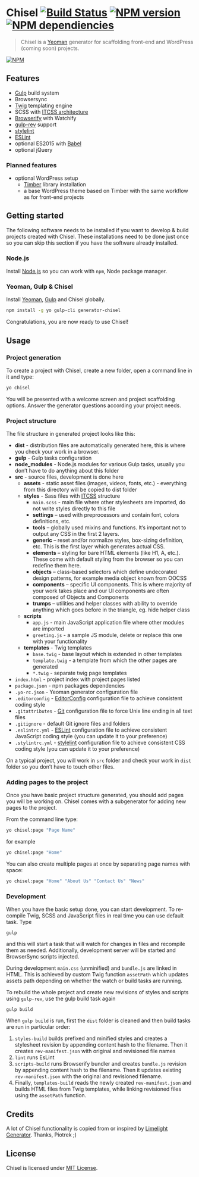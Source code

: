 # Chisel [![Build Status](https://travis-ci.org/xfiveco/generator-chisel.svg?branch=master)](https://travis-ci.org/xfiveco/generator-chisel) [![NPM version](https://badge.fury.io/js/generator-chisel.svg)](https://badge.fury.io/js/generator-chisel) [![NPM dependiencies](https://david-dm.org/xfiveco/generator-chisel.svg)](https://david-dm.org/xfiveco/generator-chisel)

> Chisel is a [Yeoman](http://yeoman.io) generator for scaffolding front-end and WordPress (coming soon) projects.

[![NPM](https://nodei.co/npm/generator-chisel.png?downloads=true)](https://nodei.co/npm/generator-chisel/)

## Features
- [Gulp](http://gulpjs.com/) build system
- Browsersync
- [Twig](http://twig.sensiolabs.org/) templating engine
- SCSS with [ITCSS architecture](https://www.xfive.co/blog/itcss-scalable-maintainable-css-architecture/)
- [Browserify](http://browserify.org/) with Watchify
- [gulp-rev](https://github.com/sindresorhus/gulp-rev) support
- [stylelint](http://stylelint.io/)
- [ESLint](http://eslint.org/)
- optional ES2015 with [Babel](https://babeljs.io/)
- optional jQuery

### Planned features
- optional WordPress setup
  - [Timber](http://upstatement.com/timber/) library installation
  - a base WordPress theme based on Timber with the same workflow as for front-end projects

## Getting started

The following software needs to be installed if you want to develop &amp; build projects created with Chisel. These installations need to be done just once so you can skip this section if you have the software already installed.

### Node.js
Install [Node.js](http://nodejs.org/) so you can work with `npm`, Node package manager.

### Yeoman, Gulp &amp; Chisel
Install [Yeoman](http://yeoman.io/), [Gulp](http://gulpjs.com/) and Chisel globally.

```bash
npm install -g yo gulp-cli generator-chisel
```

Congratulations, you are now ready to use Chisel!

## Usage

### Project generation

To create a project with Chisel, create a new folder, open a command line in it and type:

```bash
yo chisel
```

You will be presented with a welcome screen and project scaffolding options. Answer the generator questions according your project needs.

### Project structure

The file structure in generated project looks like this:

- **dist** - distribution files are automatically generated here, this is where you check your work in a browser.
- **gulp** - Gulp tasks configuration
- **node_modules** - Node.js modules for various Gulp tasks, usually you don’t have to do anything about this folder
- **src** - source files, development is done here
  - **assets** - static asset files (images, videos, fonts, etc.) - everything from this directory will be copied to dist folder
  - **styles** - Sass files with [ITCSS](https://www.xfive.co/blog/itcss-scalable-maintainable-css-architecture/) structure
    - `main.scss` - main file where other stylesheets are imported, do not write styles directly to this file
    - **settings** – used with preprocessors and contain font, colors definitions, etc.
    - **tools** – globally used mixins and functions. It’s important not to output any CSS in the first 2 layers.
    - **generic** – reset and/or normalize styles, box-sizing definition, etc. This is the first layer which generates actual CSS.
    - **elements** – styling for bare HTML elements (like H1, A, etc.). These come with default styling from the browser so you can redefine them here.
    - **objects** – class-based selectors which define undecorated design patterns, for example media object known from OOCSS
    - **components** – specific UI components. This is where majority of your work takes place and our UI components are often composed of Objects and Components
    - **trumps** – utilities and helper classes with ability to override anything which goes before in the triangle, eg. hide helper class
  - **scripts**
    - `app.js` - main JavaScript application file where other modules are imported
    - `greeting.js` - a sample JS module, delete or replace this one with your functionality 
  - **templates** - Twig templates
    - `base.twig` - base layout which is extended in other templates
    - `template.twig` - a template from which the other pages are generated
    - `*.twig` - separate twig page templates
- `index.html` - project index with project pages listed
- `package.json` - npm packages dependencies
- `.yo-rc.json` - Yeoman generator configuration file
- `.editorconfig` - [EditorConfig](http://editorconfig.org/) configuration file to achieve consistent coding style
- `.gitattributes` - [Git](http://git-scm.com/) configuration file to force Unix line ending in all text files
- `.gitignore` - default Git ignore files and folders
- `.eslintrc.yml` - [ESLint](http://eslint.org/) configuration file to achieve consistent JavaScript coding style (you can update it to your preference)
- `.stylintrc.yml` - [stylelint](http://stylelint.io/) configuration file to achieve consistent CSS coding style (you can update it to your preference)

On a typical project, you will work in `src` folder and check your work in `dist` folder so you don’t have to touch other files.

### Adding pages to the project
Once you have basic project structure generated, you should add pages you will be working on. Chisel comes with a subgenerator for adding new pages to the project.

From the command line type:

```bash
yo chisel:page "Page Name"
```

for example

```bash
yo chisel:page "Home"
```

You can also create multiple pages at once by separating page names with space:

```bash
yo chisel:page "Home" "About Us" "Contact Us" "News"
```

### Development

When you have the basic setup done, you can start development. To re-compile Twig, SCSS and JavaScript files in real time you can use default task. Type

```
gulp
```

and this will start a task that will watch for changes in files and recompile them as needed. Additionally, development server will be started and BrowserSync scripts injected.

During development `main.css` (unminified) and `bundle.js` are linked in HTML. This is achieved by custom Twig function `assetPath` which updates assets path depending on whether the watch or build tasks are running.

To rebuild the whole project and create new revisions of styles and scripts using `gulp-rev`, use the gulp build task again

```
gulp build
```

When `gulp build` is run, first the `dist` folder is cleaned and then build tasks are run in particular order:

1. `styles-build` builds prefixed and minified styles and creates a stylesheet revision by appending content hash to the filename. Then it creates `rev-manifest.json` with original and revisioned file names
2. `lint` runs EsLint
3. `scripts-build` runs Browserify bundler and creates `bundle.js` revision by appending content hash to the filename. Then it updates existing `rev-manifest.json` with the original and revisioned filename.
4. Finally, `templates-build` reads the newly created `rev-manifest.json` and builds HTML files from Twig templates, while linking revisioned files using the `assetPath` function.

## Credits
A lot of Chisel functionality is copied from or inspired by [Limelight Generator](https://github.com/piotrkulpinski/generator-limelight). Thanks, Piotrek ;)

## License
Chisel is licensed under [MIT License](LICENSE).



